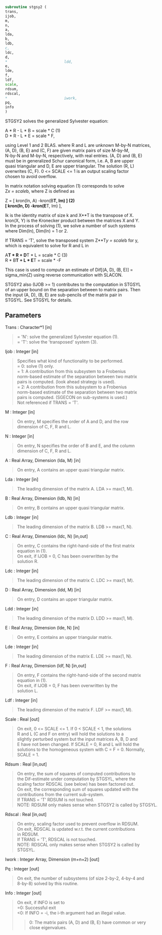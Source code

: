 ```fortran  
subroutine stgsy2 (  
trans,  
ijob,  
m,  
n,  
a,  
lda,  
b,  
ldb,  
c,  
ldc,  
d,  
*                          ldd,  
e,  
lde,  
f,  
ldf,  
scale,  
rdsum,  
rdscal,  
*                          iwork,  
pq,  
info  
)  
```  
  
STGSY2 solves the generalized Sylvester equation:  
  
A * R - L * B = scale * C                (1)  
D * R - L * E = scale * F,  
  
using Level 1 and 2 BLAS. where R and L are unknown M-by-N matrices,  
(A, D), (B, E) and (C, F) are given matrix pairs of size M-by-M,  
N-by-N and M-by-N, respectively, with real entries. (A, D) and (B, E)  
must be in generalized Schur canonical form, i.e. A, B are upper  
quasi triangular and D, E are upper triangular. The solution (R, L)  
overwrites (C, F). 0 <= SCALE <= 1 is an output scaling factor  
chosen to avoid overflow.  
  
In matrix notation solving equation (1) corresponds to solve  
Z*x = scale*b, where Z is defined as  
  
Z = [ kron(In, A)  -kron(B**T, Im) ]             (2)  
[ kron(In, D)  -kron(E**T, Im) ],  
  
Ik is the identity matrix of size k and X**T is the transpose of X.  
kron(X, Y) is the Kronecker product between the matrices X and Y.  
In the process of solving (1), we solve a number of such systems  
where Dim(In), Dim(In) = 1 or 2.  
  
If TRANS = 'T', solve the transposed system Z**T*y = scale*b for y,  
which is equivalent to solve for R and L in  
  
A**T * R  + D**T * L   = scale * C           (3)  
R  * B**T + L  * E**T  = scale * -F  
  
This case is used to compute an estimate of Dif[(A, D), (B, E)] =  
sigma_min(Z) using reverse communication with SLACON.  
  
STGSY2 also (IJOB >= 1) contributes to the computation in STGSYL  
of an upper bound on the separation between to matrix pairs. Then  
the input (A, D), (B, E) are sub-pencils of the matrix pair in  
STGSYL. See STGSYL for details.  
  
## Parameters  
Trans : Character*1 [in]  
> = 'N': solve the generalized Sylvester equation (1).  
> = 'T': solve the 'transposed' system (3).  
  
Ijob : Integer [in]  
> Specifies what kind of functionality to be performed.  
> = 0: solve (1) only.  
> = 1: A contribution from this subsystem to a Frobenius  
> norm-based estimate of the separation between two matrix  
> pairs is computed. (look ahead strategy is used).  
> = 2: A contribution from this subsystem to a Frobenius  
> norm-based estimate of the separation between two matrix  
> pairs is computed. (SGECON on sub-systems is used.)  
> Not referenced if TRANS = 'T'.  
  
M : Integer [in]  
> On entry, M specifies the order of A and D, and the row  
> dimension of C, F, R and L.  
  
N : Integer [in]  
> On entry, N specifies the order of B and E, and the column  
> dimension of C, F, R and L.  
  
A : Real Array, Dimension (lda, M) [in]  
> On entry, A contains an upper quasi triangular matrix.  
  
Lda : Integer [in]  
> The leading dimension of the matrix A. LDA >= max(1, M).  
  
B : Real Array, Dimension (ldb, N) [in]  
> On entry, B contains an upper quasi triangular matrix.  
  
Ldb : Integer [in]  
> The leading dimension of the matrix B. LDB >= max(1, N).  
  
C : Real Array, Dimension (ldc, N) [in,out]  
> On entry, C contains the right-hand-side of the first matrix  
> equation in (1).  
> On exit, if IJOB = 0, C has been overwritten by the  
> solution R.  
  
Ldc : Integer [in]  
> The leading dimension of the matrix C. LDC >= max(1, M).  
  
D : Real Array, Dimension (ldd, M) [in]  
> On entry, D contains an upper triangular matrix.  
  
Ldd : Integer [in]  
> The leading dimension of the matrix D. LDD >= max(1, M).  
  
E : Real Array, Dimension (lde, N) [in]  
> On entry, E contains an upper triangular matrix.  
  
Lde : Integer [in]  
> The leading dimension of the matrix E. LDE >= max(1, N).  
  
F : Real Array, Dimension (ldf, N) [in,out]  
> On entry, F contains the right-hand-side of the second matrix  
> equation in (1).  
> On exit, if IJOB = 0, F has been overwritten by the  
> solution L.  
  
Ldf : Integer [in]  
> The leading dimension of the matrix F. LDF >= max(1, M).  
  
Scale : Real [out]  
> On exit, 0 <= SCALE <= 1. If 0 < SCALE < 1, the solutions  
> R and L (C and F on entry) will hold the solutions to a  
> slightly perturbed system but the input matrices A, B, D and  
> E have not been changed. If SCALE = 0, R and L will hold the  
> solutions to the homogeneous system with C = F = 0. Normally,  
> SCALE = 1.  
  
Rdsum : Real [in,out]  
> On entry, the sum of squares of computed contributions to  
> the Dif-estimate under computation by STGSYL, where the  
> scaling factor RDSCAL (see below) has been factored out.  
> On exit, the corresponding sum of squares updated with the  
> contributions from the current sub-system.  
> If TRANS = 'T' RDSUM is not touched.  
> NOTE: RDSUM only makes sense when STGSY2 is called by STGSYL.  
  
Rdscal : Real [in,out]  
> On entry, scaling factor used to prevent overflow in RDSUM.  
> On exit, RDSCAL is updated w.r.t. the current contributions  
> in RDSUM.  
> If TRANS = 'T', RDSCAL is not touched.  
> NOTE: RDSCAL only makes sense when STGSY2 is called by  
> STGSYL.  
  
Iwork : Integer Array, Dimension (m+n+2) [out]  
  
Pq : Integer [out]  
> On exit, the number of subsystems (of size 2-by-2, 4-by-4 and  
> 8-by-8) solved by this routine.  
  
Info : Integer [out]  
> On exit, if INFO is set to  
> =0: Successful exit  
> <0: If INFO = -i, the i-th argument had an illegal value.  
> >0: The matrix pairs (A, D) and (B, E) have common or very  
> close eigenvalues.  
  
